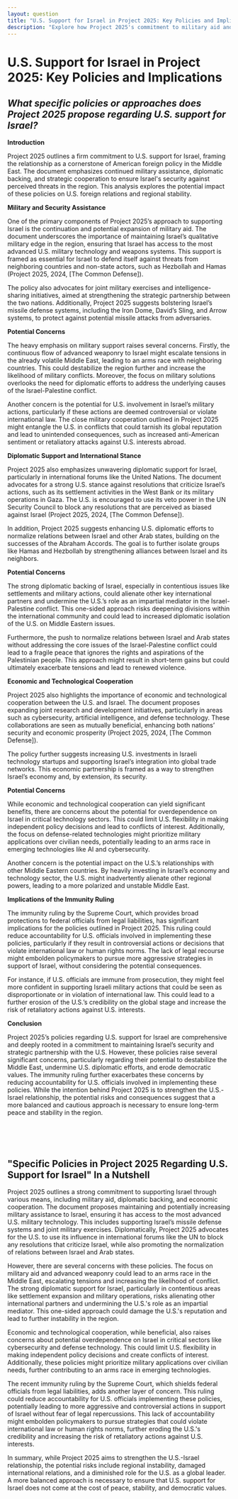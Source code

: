 ```yaml
---
layout: question
title: "U.S. Support for Israel in Project 2025: Key Policies and Implications"
description: "Explore how Project 2025's commitment to military aid and diplomatic backing for Israel could impact U.S. foreign policy and stability in the Middle East."
---
```


# U.S. Support for Israel in Project 2025: Key Policies and Implications

## *What specific policies or approaches does Project 2025 propose regarding U.S. support for Israel?*

**Introduction**

Project 2025 outlines a firm commitment to U.S. support for Israel, framing the relationship as a cornerstone of American foreign policy in the Middle East. The document emphasizes continued military assistance, diplomatic backing, and strategic cooperation to ensure Israel's security against perceived threats in the region. This analysis explores the potential impact of these policies on U.S. foreign relations and regional stability.

**Military and Security Assistance**

One of the primary components of Project 2025’s approach to supporting Israel is the continuation and potential expansion of military aid. The document underscores the importance of maintaining Israel’s qualitative military edge in the region, ensuring that Israel has access to the most advanced U.S. military technology and weapons systems. This support is framed as essential for Israel to defend itself against threats from neighboring countries and non-state actors, such as Hezbollah and Hamas (Project 2025, 2024, [The Common Defense]).

The policy also advocates for joint military exercises and intelligence-sharing initiatives, aimed at strengthening the strategic partnership between the two nations. Additionally, Project 2025 suggests bolstering Israel’s missile defense systems, including the Iron Dome, David’s Sling, and Arrow systems, to protect against potential missile attacks from adversaries.

**Potential Concerns**

The heavy emphasis on military support raises several concerns. Firstly, the continuous flow of advanced weaponry to Israel might escalate tensions in the already volatile Middle East, leading to an arms race with neighboring countries. This could destabilize the region further and increase the likelihood of military conflicts. Moreover, the focus on military solutions overlooks the need for diplomatic efforts to address the underlying causes of the Israel-Palestine conflict.

Another concern is the potential for U.S. involvement in Israel’s military actions, particularly if these actions are deemed controversial or violate international law. The close military cooperation outlined in Project 2025 might entangle the U.S. in conflicts that could tarnish its global reputation and lead to unintended consequences, such as increased anti-American sentiment or retaliatory attacks against U.S. interests abroad.

**Diplomatic Support and International Stance**

Project 2025 also emphasizes unwavering diplomatic support for Israel, particularly in international forums like the United Nations. The document advocates for a strong U.S. stance against resolutions that criticize Israel’s actions, such as its settlement activities in the West Bank or its military operations in Gaza. The U.S. is encouraged to use its veto power in the UN Security Council to block any resolutions that are perceived as biased against Israel (Project 2025, 2024, [The Common Defense]).

In addition, Project 2025 suggests enhancing U.S. diplomatic efforts to normalize relations between Israel and other Arab states, building on the successes of the Abraham Accords. The goal is to further isolate groups like Hamas and Hezbollah by strengthening alliances between Israel and its neighbors.

**Potential Concerns**

The strong diplomatic backing of Israel, especially in contentious issues like settlements and military actions, could alienate other key international partners and undermine the U.S.’s role as an impartial mediator in the Israel-Palestine conflict. This one-sided approach risks deepening divisions within the international community and could lead to increased diplomatic isolation of the U.S. on Middle Eastern issues.

Furthermore, the push to normalize relations between Israel and Arab states without addressing the core issues of the Israel-Palestine conflict could lead to a fragile peace that ignores the rights and aspirations of the Palestinian people. This approach might result in short-term gains but could ultimately exacerbate tensions and lead to renewed violence.

**Economic and Technological Cooperation**

Project 2025 also highlights the importance of economic and technological cooperation between the U.S. and Israel. The document proposes expanding joint research and development initiatives, particularly in areas such as cybersecurity, artificial intelligence, and defense technology. These collaborations are seen as mutually beneficial, enhancing both nations’ security and economic prosperity (Project 2025, 2024, [The Common Defense]).

The policy further suggests increasing U.S. investments in Israeli technology startups and supporting Israel’s integration into global trade networks. This economic partnership is framed as a way to strengthen Israel’s economy and, by extension, its security.

**Potential Concerns**

While economic and technological cooperation can yield significant benefits, there are concerns about the potential for overdependence on Israel in critical technology sectors. This could limit U.S. flexibility in making independent policy decisions and lead to conflicts of interest. Additionally, the focus on defense-related technologies might prioritize military applications over civilian needs, potentially leading to an arms race in emerging technologies like AI and cybersecurity.

Another concern is the potential impact on the U.S.’s relationships with other Middle Eastern countries. By heavily investing in Israel’s economy and technology sector, the U.S. might inadvertently alienate other regional powers, leading to a more polarized and unstable Middle East.

**Implications of the Immunity Ruling**

The immunity ruling by the Supreme Court, which provides broad protections to federal officials from legal liabilities, has significant implications for the policies outlined in Project 2025. This ruling could reduce accountability for U.S. officials involved in implementing these policies, particularly if they result in controversial actions or decisions that violate international law or human rights norms. The lack of legal recourse might embolden policymakers to pursue more aggressive strategies in support of Israel, without considering the potential consequences.

For instance, if U.S. officials are immune from prosecution, they might feel more confident in supporting Israeli military actions that could be seen as disproportionate or in violation of international law. This could lead to a further erosion of the U.S.’s credibility on the global stage and increase the risk of retaliatory actions against U.S. interests.

**Conclusion**

Project 2025’s policies regarding U.S. support for Israel are comprehensive and deeply rooted in a commitment to maintaining Israel’s security and strategic partnership with the U.S. However, these policies raise several significant concerns, particularly regarding their potential to destabilize the Middle East, undermine U.S. diplomatic efforts, and erode democratic values. The immunity ruling further exacerbates these concerns by reducing accountability for U.S. officials involved in implementing these policies. While the intention behind Project 2025 is to strengthen the U.S.-Israel relationship, the potential risks and consequences suggest that a more balanced and cautious approach is necessary to ensure long-term peace and stability in the region.

<br><br><br>

## <span id="nutshell">"Specific Policies in Project 2025 Regarding U.S. Support for Israel" In a Nutshell</span>

Project 2025 outlines a strong commitment to supporting Israel through various means, including military aid, diplomatic backing, and economic cooperation. The document proposes maintaining and potentially increasing military assistance to Israel, ensuring it has access to the most advanced U.S. military technology. This includes supporting Israel’s missile defense systems and joint military exercises. Diplomatically, Project 2025 advocates for the U.S. to use its influence in international forums like the UN to block any resolutions that criticize Israel, while also promoting the normalization of relations between Israel and Arab states.

However, there are several concerns with these policies. The focus on military aid and advanced weaponry could lead to an arms race in the Middle East, escalating tensions and increasing the likelihood of conflict. The strong diplomatic support for Israel, particularly in contentious areas like settlement expansion and military operations, risks alienating other international partners and undermining the U.S.'s role as an impartial mediator. This one-sided approach could damage the U.S.'s reputation and lead to further instability in the region.

Economic and technological cooperation, while beneficial, also raises concerns about potential overdependence on Israel in critical sectors like cybersecurity and defense technology. This could limit U.S. flexibility in making independent policy decisions and create conflicts of interest. Additionally, these policies might prioritize military applications over civilian needs, further contributing to an arms race in emerging technologies.

The recent immunity ruling by the Supreme Court, which shields federal officials from legal liabilities, adds another layer of concern. This ruling could reduce accountability for U.S. officials implementing these policies, potentially leading to more aggressive and controversial actions in support of Israel without fear of legal repercussions. This lack of accountability might embolden policymakers to pursue strategies that could violate international law or human rights norms, further eroding the U.S.'s credibility and increasing the risk of retaliatory actions against U.S. interests.

In summary, while Project 2025 aims to strengthen the U.S.-Israel relationship, the potential risks include regional instability, damaged international relations, and a diminished role for the U.S. as a global leader. A more balanced approach is necessary to ensure that U.S. support for Israel does not come at the cost of peace, stability, and democratic values.
